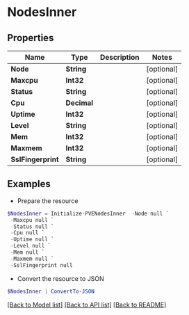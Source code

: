# NodesInner
## Properties

Name | Type | Description | Notes
------------ | ------------- | ------------- | -------------
**Node** | **String** |  | [optional] 
**Maxcpu** | **Int32** |  | [optional] 
**Status** | **String** |  | [optional] 
**Cpu** | **Decimal** |  | [optional] 
**Uptime** | **Int32** |  | [optional] 
**Level** | **String** |  | [optional] 
**Mem** | **Int32** |  | [optional] 
**Maxmem** | **Int32** |  | [optional] 
**SslFingerprint** | **String** |  | [optional] 

## Examples

- Prepare the resource
```powershell
$NodesInner = Initialize-PVENodesInner  -Node null `
 -Maxcpu null `
 -Status null `
 -Cpu null `
 -Uptime null `
 -Level null `
 -Mem null `
 -Maxmem null `
 -SslFingerprint null
```

- Convert the resource to JSON
```powershell
$NodesInner | ConvertTo-JSON
```

[[Back to Model list]](../README.md#documentation-for-models) [[Back to API list]](../README.md#documentation-for-api-endpoints) [[Back to README]](../README.md)

